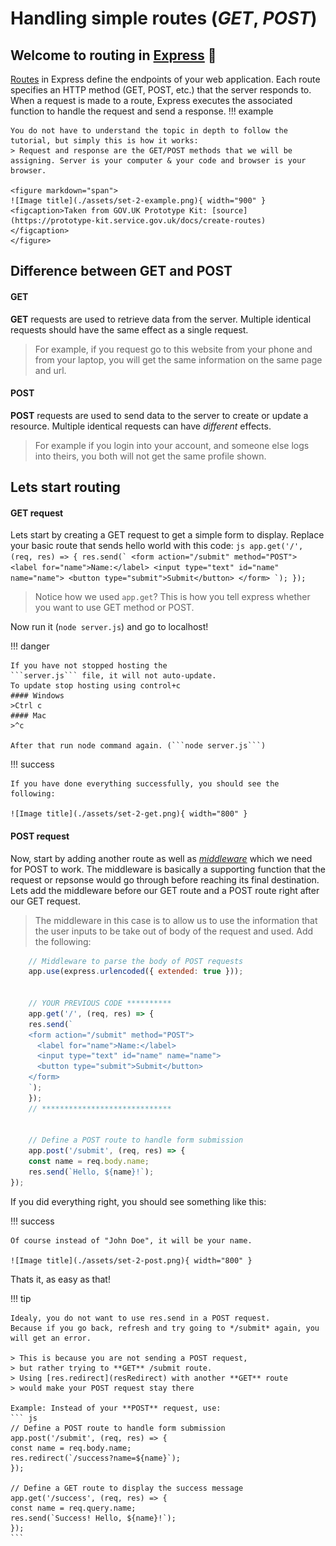 
# Handling simple routes (*GET*, *POST*)

## Welcome to routing in [Express][express] :link:

[Routes](https://expressjs.com/en/guide/routing.html) in Express define the endpoints of your web application. Each route specifies an HTTP method (GET, POST, etc.) that the server responds to. When a request is made to a route, Express executes the associated function to handle the request and send a response. 
!!! example

    You do not have to understand the topic in depth to follow the tutorial, but simply this is how it works:
    > Request and response are the GET/POST methods that we will be assigning. Server is your computer & your code and browser is your browser.

    <figure markdown="span">
    ![Image title](./assets/set-2-example.png){ width="900" }
    <figcaption>Taken from GOV.UK Prototype Kit: [source](https://prototype-kit.service.gov.uk/docs/create-routes)
    </figcaption>
    </figure>


## Difference between GET and POST


#### GET
**GET** requests are used to retrieve data from the server. Multiple identical requests should have the same effect as a single request.
> For example, if you request go to this website from your phone and from your laptop, you will get the same information on the same page and url.

#### POST
**POST** requests are used to send data to the server to create or update a resource. Multiple identical requests can have *different* effects.
> For example if you login into your account, and someone else logs into theirs, you both will not get the same profile shown.

## Lets start routing

#### GET request
Lets start by creating a GET request to get a simple form to display. Replace your basic route that sends hello world with this code:
    ``` js
    app.get('/', (req, res) => {
    res.send(`
    <form action="/submit" method="POST">
      <label for="name">Name:</label>
      <input type="text" id="name" name="name">
      <button type="submit">Submit</button>
    </form>
    `);
    });
    ```
> Notice how we used ```app.get```?  This is how you tell express whether you want to use GET method or POST.

Now run it (```node server.js```) and go to localhost!

!!! danger

    If you have not stopped hosting the 
    ```server.js``` file, it will not auto-update.
    To update stop hosting using control+c
    #### Windows
    >Ctrl c
    #### Mac
    >^c

    After that run node command again. (```node server.js```)

!!! success

    If you have done everything successfully, you should see the following:

    ![Image title](./assets/set-2-get.png){ width="800" }

#### POST request

Now, start by adding another route as well as [*middleware*](Glossary.md) which we need for POST to work. The middleware is basically a supporting function that the request or repsonse would go through before reaching its final destination.
Lets add the middleware before our GET route and a POST route right after our GET request. 
> The middleware in this case is to allow us to use the information that the user inputs to be take out of body of the request and used. 
Add the following:

``` js
    // Middleware to parse the body of POST requests
    app.use(express.urlencoded({ extended: true }));


    // YOUR PREVIOUS CODE **********
    app.get('/', (req, res) => {
    res.send(`
    <form action="/submit" method="POST">
      <label for="name">Name:</label>
      <input type="text" id="name" name="name">
      <button type="submit">Submit</button>
    </form>
    `);
    });
    // *****************************


    // Define a POST route to handle form submission
    app.post('/submit', (req, res) => {
    const name = req.body.name;
    res.send(`Hello, ${name}!`);
});

```

If you did everything right, you should see something like this:

!!! success

    Of course instead of "John Doe", it will be your name.

    ![Image title](./assets/set-2-post.png){ width="800" }

Thats it, as easy as that!

!!! tip

    Idealy, you do not want to use res.send in a POST request. 
    Because if you go back, refresh and try going to */submit* again, you will get an error.

    > This is because you are not sending a POST request,
    > but rather trying to **GET** /submit route. 
    > Using [res.redirect](resRedirect) with another **GET** route
    > would make your POST request stay there
    
    Example: Instead of your **POST** request, use:
    ``` js
    // Define a POST route to handle form submission
    app.post('/submit', (req, res) => {
    const name = req.body.name;
    res.redirect(`/success?name=${name}`);
    });

    // Define a GET route to display the success message
    app.get('/success', (req, res) => {
    const name = req.query.name;
    res.send(`Success! Hello, ${name}!`);
    });
    ```






<!-- Links *********************************************-->
[express]: https://expressjs.com
[resRedirect]: https://www.geeksforgeeks.org/express-js-res-redirect-function/
<!--*****************************************************-->